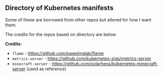 ## Directory of Kubernetes manifests

Some of these are borrowed from other repos but altered for how I want them.

The credits for the repos based on directory are below.

**Credits:**

- `flame` - <https://github.com/pawelmalak/flame>
- `metrics-server` - <https://github.com/kubernetes-sigs/metrics-server>
- `minecraft-server` - <https://github.com/solarhess/kubernetes-minecraft-server> (used as reference)
